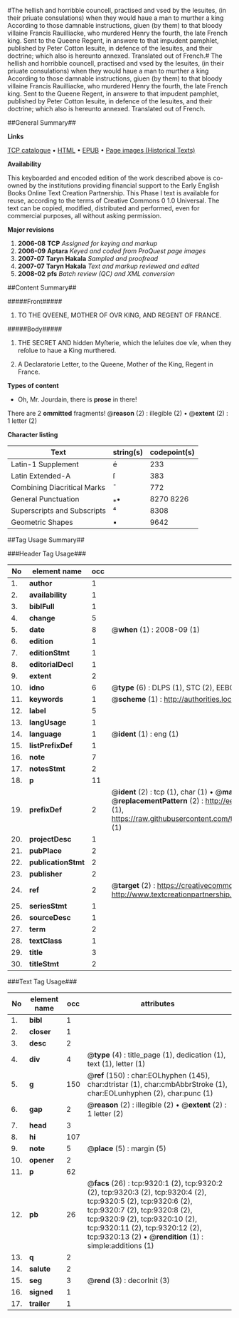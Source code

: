 #The hellish and horribble councell, practised and vsed by the Iesuites, (in their priuate consulations) when they would haue a man to murther a king According to those damnable instructions, giuen (by them) to that bloody villaine Francis Rauilliacke, who murdered Henry the fourth, the late French king. Sent to the Queene Regent, in answere to that impudent pamphlet, published by Peter Cotton Iesuite, in defence of the Iesuites, and their doctrine; which also is hereunto annexed. Translated out of French.#
The hellish and horribble councell, practised and vsed by the Iesuites, (in their priuate consulations) when they would haue a man to murther a king According to those damnable instructions, giuen (by them) to that bloody villaine Francis Rauilliacke, who murdered Henry the fourth, the late French king. Sent to the Queene Regent, in answere to that impudent pamphlet, published by Peter Cotton Iesuite, in defence of the Iesuites, and their doctrine; which also is hereunto annexed. Translated out of French.

##General Summary##

**Links**

[TCP catalogue](http://www.ota.ox.ac.uk/tcp/)  • 
[HTML](http://tei.it.ox.ac.uk/tcp/Texts-HTML/free/A19/A19436.html)  • 
[EPUB](http://tei.it.ox.ac.uk/tcp/Texts-EPUB/free/A19/A19436.epub) • 
[Page images (Historical Texts)](https://data.historicaltexts.jisc.ac.uk/view?pubId=eebo-99844503e&pageId=eebo-99844503e-9320-1)

**Availability**

This keyboarded and encoded edition of the
	       work described above is co-owned by the institutions
	       providing financial support to the Early English Books
	       Online Text Creation Partnership. This Phase I text is
	       available for reuse, according to the terms of Creative
	       Commons 0 1.0 Universal. The text can be copied,
	       modified, distributed and performed, even for
	       commercial purposes, all without asking permission.

**Major revisions**

1. __2006-08__ __TCP__ *Assigned for keying and markup*
1. __2006-09__ __Aptara__ *Keyed and coded from ProQuest page images*
1. __2007-07__ __Taryn Hakala__ *Sampled and proofread*
1. __2007-07__ __Taryn Hakala__ *Text and markup reviewed and edited*
1. __2008-02__ __pfs__ *Batch review (QC) and XML conversion*

##Content Summary##

#####Front#####

1. TO THE QVEENE,
MOTHER OF OVR
KING, AND REGENT OF
FRANCE.

#####Body#####

1. THE SECRET AND
hidden Myſterie, which the Ieſuites
doe vſe, when they reſolue
to haue a King murthered.

1. A Declaratorie Letter, to the
Queene, Mother of the King,
Regent in France.

**Types of content**

  * Oh, Mr. Jourdain, there is **prose** in there!

There are 2 **ommitted** fragments! 
 @__reason__ (2) : illegible (2)  •  @__extent__ (2) : 1 letter (2)

**Character listing**


|Text|string(s)|codepoint(s)|
|---|---|---|
|Latin-1 Supplement|é|233|
|Latin Extended-A|ſ|383|
|Combining             Diacritical Marks|̄|772|
|General Punctuation|⁎•|8270 8226|
|Superscripts             and Subscripts|⁴|8308|
|Geometric Shapes|▪|9642|

##Tag Usage Summary##

###Header Tag Usage###

|No|element name|occ|attributes|
|---|---|---|---|
|1.|__author__|1||
|2.|__availability__|1||
|3.|__biblFull__|1||
|4.|__change__|5||
|5.|__date__|8| @__when__ (1) : 2008-09 (1)|
|6.|__edition__|1||
|7.|__editionStmt__|1||
|8.|__editorialDecl__|1||
|9.|__extent__|2||
|10.|__idno__|6| @__type__ (6) : DLPS (1), STC (2), EEBO-CITATION (1), PROQUEST (1), VID (1)|
|11.|__keywords__|1| @__scheme__ (1) : http://authorities.loc.gov/ (1)|
|12.|__label__|5||
|13.|__langUsage__|1||
|14.|__language__|1| @__ident__ (1) : eng (1)|
|15.|__listPrefixDef__|1||
|16.|__note__|7||
|17.|__notesStmt__|2||
|18.|__p__|11||
|19.|__prefixDef__|2| @__ident__ (2) : tcp (1), char (1)  •  @__matchPattern__ (2) : ([0-9\-]+):([0-9IVX]+) (1), (.+) (1)  •  @__replacementPattern__ (2) : http://eebo.chadwyck.com/downloadtiff?vid=$1&page=$2 (1), https://raw.githubusercontent.com/textcreationpartnership/Texts/master/tcpchars.xml#$1 (1)|
|20.|__projectDesc__|1||
|21.|__pubPlace__|2||
|22.|__publicationStmt__|2||
|23.|__publisher__|2||
|24.|__ref__|2| @__target__ (2) : https://creativecommons.org/publicdomain/zero/1.0/ (1), http://www.textcreationpartnership.org/docs/. (1)|
|25.|__seriesStmt__|1||
|26.|__sourceDesc__|1||
|27.|__term__|2||
|28.|__textClass__|1||
|29.|__title__|3||
|30.|__titleStmt__|2||


###Text Tag Usage###

|No|element name|occ|attributes|
|---|---|---|---|
|1.|__bibl__|1||
|2.|__closer__|1||
|3.|__desc__|2||
|4.|__div__|4| @__type__ (4) : title_page (1), dedication (1), text (1), letter (1)|
|5.|__g__|150| @__ref__ (150) : char:EOLhyphen (145), char:dtristar (1), char:cmbAbbrStroke (1), char:EOLunhyphen (2), char:punc (1)|
|6.|__gap__|2| @__reason__ (2) : illegible (2)  •  @__extent__ (2) : 1 letter (2)|
|7.|__head__|3||
|8.|__hi__|107||
|9.|__note__|5| @__place__ (5) : margin (5)|
|10.|__opener__|2||
|11.|__p__|62||
|12.|__pb__|26| @__facs__ (26) : tcp:9320:1 (2), tcp:9320:2 (2), tcp:9320:3 (2), tcp:9320:4 (2), tcp:9320:5 (2), tcp:9320:6 (2), tcp:9320:7 (2), tcp:9320:8 (2), tcp:9320:9 (2), tcp:9320:10 (2), tcp:9320:11 (2), tcp:9320:12 (2), tcp:9320:13 (2)  •  @__rendition__ (1) : simple:additions (1)|
|13.|__q__|2||
|14.|__salute__|2||
|15.|__seg__|3| @__rend__ (3) : decorInit (3)|
|16.|__signed__|1||
|17.|__trailer__|1||
